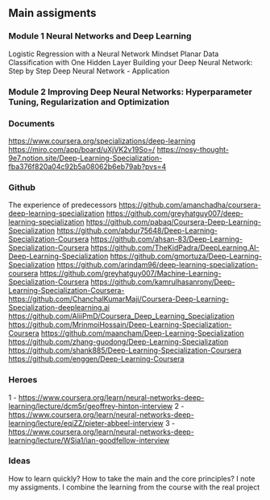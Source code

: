 
## Main assigments

### Module 1 Neural Networks and Deep Learning
Logistic Regression with a Neural Network Mindset
Planar Data Classification with One Hidden Layer
Building your Deep Neural Network: Step by Step
Deep Neural Network - Application

### Module 2 Improving Deep Neural Networks: Hyperparameter Tuning, Regularization and Optimization









### Documents
https://www.coursera.org/specializations/deep-learning
https://miro.com/app/board/uXjVK2v19So=/
https://nosy-thought-9e7.notion.site/Deep-Learning-Specialization-fba376f820a04c92b5a08062b6eb79ab?pvs=4

### Github
The experience of predecessors
https://github.com/amanchadha/coursera-deep-learning-specialization
https://github.com/greyhatguy007/deep-learning-specialization
https://github.com/pabaq/Coursera-Deep-Learning-Specialization
https://github.com/abdur75648/Deep-Learning-Specialization-Coursera
https://github.com/ahsan-83/Deep-Learning-Specialization-Coursera
https://github.com/TheKidPadra/DeepLearning.AI-Deep-Learning-Specialization
https://github.com/gmortuza/Deep-Learning-Specialization
https://github.com/arindam96/deep-learning-specialization-coursera
https://github.com/greyhatguy007/Machine-Learning-Specialization-Coursera
https://github.com/kamrulhasanrony/Deep-Learning-Specialization-Coursera-
https://github.com/ChanchalKumarMaji/Coursera-Deep-Learning-Specialization-deeplearning.ai
https://github.com/AliiPmD/Coursera_Deep_Learning_Specialization
https://github.com/MrinmoiHossain/Deep-Learning-Specialization-Coursera
https://github.com/maancham/Deep-Learning-Specialization
https://github.com/zhang-guodong/Deep-Learning-Specialization
https://github.com/shank885/Deep-Learning-Specialization-Coursera
https://github.com/enggen/Deep-Learning-Coursera


### Heroes
1 - https://www.coursera.org/learn/neural-networks-deep-learning/lecture/dcm5r/geoffrey-hinton-interview
2 - https://www.coursera.org/learn/neural-networks-deep-learning/lecture/eqiZZ/pieter-abbeel-interview
3 - https://www.coursera.org/learn/neural-networks-deep-learning/lecture/WSia1/ian-goodfellow-interview

### Ideas
How to learn quickly?
How to take the main and the core principles?
I note my assigments.
I combine the learning from the course with the real project




















